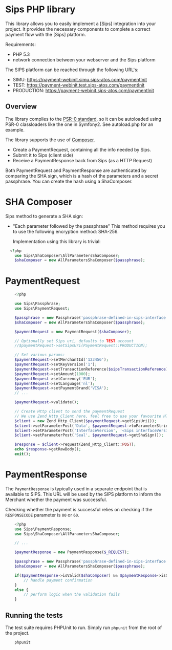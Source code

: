 # Sips PHP library #

This library allows you to easily implement a [Sips] integration into your project.
It provides the necessary components to complete a correct payment flow with the [Sips] platform.

Requirements:

- PHP 5.3
- network connection between your webserver and the Sips platform

The SIPS platform can be reached through the following URL's:

- SIMU: https://payment-webinit.simu.sips-atos.com/paymentInit
- TEST: https://payment-webinit.test.sips-atos.com/paymentInit
- PRODUCTION: https://payment-webinit.sips-atos.com/paymentInit

## Overview ##

The library complies to the [PSR-0 standard](http://www.sitepoint.com/autoloading-and-the-psr-0-standard/),
so it can be autoloaded using PSR-0 classloaders like the one in Symfony2. See autoload.php for an example.

The library supports the use of [Composer](http://getcomposer.org).

- Create a PaymentRequest, containing all the info needed by Sips.
- Submit it to Sips (client side)
- Receive a PaymentResponse back from Sips (as a HTTP Request)

Both PaymentRequest and PaymentResponse are authenticated by comparing the SHA sign,
which is a hash of the parameters and a secret passphrase. You can create the hash using a ShaComposer.

# SHA Composer #

Sips method to generate a SHA sign:

- "Each parameter followed by the passphrase"
  This method requires you to use the following encryption method: SHA-256.

  Implementation using this library is trivial:

```php
  <?php
	use Sips\ShaComposer\AllParametersShaComposer;
	$shaComposer = new AllParametersShaComposer($passphrase);
```

# PaymentRequest #

```php
	<?php

	use Sips\Passphrase;
	use Sips\PaymentRequest;

	$passphrase = new Passphrase('passphrase-defined-in-sips-interface');
	$shaComposer = new AllParametersShaComposer($passphrase);

	$paymentRequest = new PaymentRequest($shaComposer);

	// Optionally set Sips uri, defaults to TEST account
	//$paymentRequest->setSipsUri(PaymentRequest::PRODUCTION);

	// Set various params:
	$paymentRequest->setMerchantId('123456');
    $paymentRequest->setKeyVersion('1');
    $paymentRequest->setTransactionReference($sipsTransactionReference);
    $paymentRequest->setAmount(1000);
    $paymentRequest->setCurrency('EUR');
    $paymentRequest->setLanguage('nl');
    $paymentRequest->setPaymentBrand('VISA');
	// ...

	$paymentRequest->validate();

	// Create Http client to send the paymentRequest
    // We use Zend_Http_Client here, feel free to use your favourite HTTP client library
	$client = new Zend_Http_Client($paymentRequest->getSipsUri());
	$client->setParameterPost('Data', $paymentRequest->toParameterString());
    $client->setParameterPost('InterfaceVersion', '<Sips interfaceVersion>');
    $client->setParameterPost('Seal', $paymentRequest->getShaSign());

    $response = $client->request(Zend_Http_Client::POST);
    echo $response->getRawBody();
    exit();

```

# PaymentResponse #

The `PaymentResponse` is typically used in a separate endpoint that is available to SIPS. This URL will be used by the SIPS platform to inform the Merchant whether the payment was successful.

Checking whether the payment is successful relies on checking if the `RESPONSECODE` parameter is `00` or `60`.

```php
  	<?php
	use Sips\PaymentResponse;
	use Sips\ShaComposer\AllParametersShaComposer;

	// ...

	$paymentResponse = new PaymentResponse($_REQUEST);

	$passphrase = new Passphrase('passphrase-defined-in-sips-interface');
	$shaComposer = new AllParametersShaComposer($passphrase);

	if($paymentResponse->isValid($shaComposer) && $paymentResponse->isSuccessful()) {
		// handle payment confirmation
	}
	else {
		// perform logic when the validation fails
	}
```

## Running the tests ##

The test suite requires PHPUnit to run. Simply run `phpunit` from the root of the project.

```sh
    phpunit
